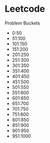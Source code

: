 # Leetcode

Problem Buckets
- 0:50
- 51:100
- 101:150
- 151:200
- 201:250
- 251:300
- 301:350
- 351:400
- 401:450
- 451:500
- 501:550
- 551:600
- 601:650
- 651:700
- 701:750
- 751:800
- 801:850
- 851:900
- 901:950
- 951:1000
